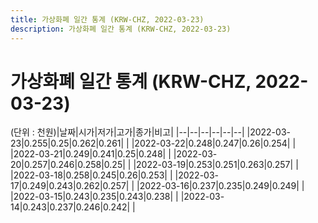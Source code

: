 ```yaml
---
title: 가상화폐 일간 통계 (KRW-CHZ, 2022-03-23)
description: 가상화폐 일간 통계 (KRW-CHZ, 2022-03-23)
---
```


가상화폐 일간 통계 (KRW-CHZ, 2022-03-23)
===

(단위 : 천원)|날짜|시가|저가|고가|종가|비고|
|--|--|--|--|--|--|
|2022-03-23|0.255|0.25|0.262|0.261|    |
|2022-03-22|0.248|0.247|0.26|0.254|    |
|2022-03-21|0.249|0.241|0.25|0.248|    |
|2022-03-20|0.257|0.246|0.258|0.25|    |
|2022-03-19|0.253|0.251|0.263|0.257|    |
|2022-03-18|0.258|0.245|0.26|0.253|    |
|2022-03-17|0.249|0.243|0.262|0.257|    |
|2022-03-16|0.237|0.235|0.249|0.249|    |
|2022-03-15|0.243|0.235|0.243|0.238|    |
|2022-03-14|0.243|0.237|0.246|0.242|    |
